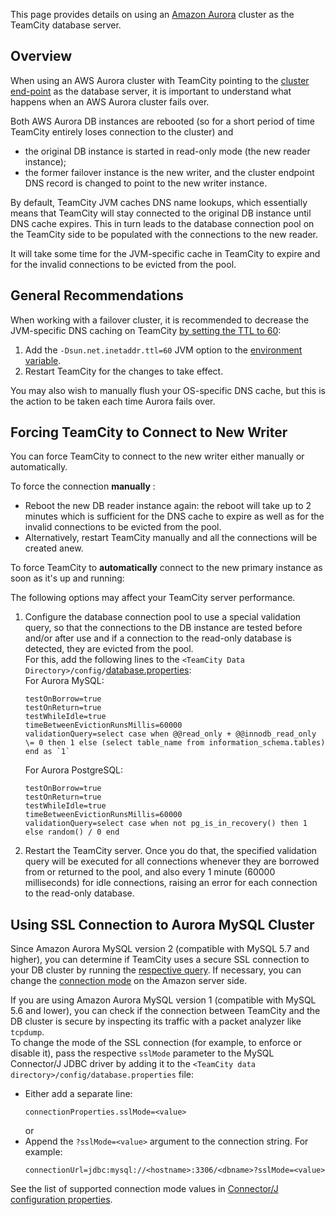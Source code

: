 [//]: # (title: Using AWS Aurora Database Cluster)
[//]: # (auxiliary-id: Using AWS Aurora Database Cluster)

This page provides details on using an [Amazon Aurora](http://docs.aws.amazon.com/AmazonRDS/latest/UserGuide/Aurora.Overview.html) cluster as the TeamCity database server.

## Overview

When using an AWS Aurora cluster with TeamCity pointing to the [cluster end-point](http://docs.aws.amazon.com/AmazonRDS/latest/UserGuide/CHAP_Aurora.html#Aurora.Overview.Endpoints) as the database server, it is important to understand what happens when an AWS Aurora cluster fails over.

Both AWS Aurora DB instances are rebooted (so for a short period of time TeamCity entirely loses connection to the cluster) and
* the original DB instance is started in read-only mode (the new reader instance);
* the former failover instance is the new writer, and the cluster endpoint DNS record is changed to point to the new writer instance.

By default, TeamCity JVM caches DNS name lookups, which essentially means that TeamCity will stay connected to the original DB instance until DNS cache expires. This in turn leads to the database connection pool on the TeamCity side to be populated with the connections to the new reader.

It will take some time for the JVM-specific cache in TeamCity to expire and for the invalid connections to be evicted from the pool.

## General Recommendations 

When working with a failover cluster, it is recommended to decrease the JVM-specific DNS caching on TeamCity [by setting the TTL to 60](http://docs.aws.amazon.com/sdk-for-java/v1/developer-guide/java-dg-jvm-ttl.html):
1. Add the `-Dsun.net.inetaddr.ttl=60` JVM option to the [environment variable](configuring-teamcity-server-startup-properties.md#JVM+Options).
2. Restart TeamCity for the changes to take effect.

<note>

You may also wish to manually flush your OS-specific DNS cache, but this is the action to be taken each time Aurora fails over.
</note>

## Forcing TeamCity to Connect to New Writer

You can force TeamCity to connect to the new writer either manually or automatically.

To force the connection __manually__ :
* Reboot the new DB reader instance again: the reboot will take up to 2 minutes which is sufficient for the DNS cache to expire as well as for the invalid connections to be evicted from the pool.
* Alternatively, restart TeamCity manually and all the connections will be created anew.

To force TeamCity to __automatically__ connect to the new primary instance as soon as it's up and running:

<note>

The following options may affect your TeamCity server performance.
</note>

1. Configure the database connection pool to use a special validation query, so that the connections to the DB instance are tested before and/or after use and if a connection to the read-only database is detected, they are evicted from the pool.   
For this, add the following lines to the `<TeamCity Data Directory>/config/`[database.properties](setting-up-an-external-database.md#Database+Configuration+Properties):   
For Aurora MySQL:
    ```Shell
    testOnBorrow=true
    testOnReturn=true
    testWhileIdle=true
    timeBetweenEvictionRunsMillis=60000
    validationQuery=select case when @@read_only + @@innodb_read_only \= 0 then 1 else (select table_name from information_schema.tables) end as `1`
    
    ```
   
    For Aurora PostgreSQL:
    ```Shell
    testOnBorrow=true
    testOnReturn=true
    testWhileIdle=true
    timeBetweenEvictionRunsMillis=60000
    validationQuery=select case when not pg_is_in_recovery() then 1 else random() / 0 end
    
    ```  
2. Restart the TeamCity server. Once you do that, the specified validation query will be executed for all connections whenever they are borrowed from or returned to the pool, and also every 1 minute (60000 milliseconds) for idle connections, raising an error for each connection to the read-only database.

## Using SSL Connection to Aurora MySQL Cluster

Since Amazon Aurora MySQL version 2 (compatible with MySQL 5.7 and higher), you can determine if TeamCity uses a secure SSL connection to your DB cluster by running the [respective query](https://docs.aws.amazon.com/AmazonRDS/latest/AuroraUserGuide/ssl-certificate-rotation-aurora-mysql.html#ssl-certificate-rotation-aurora-mysql.determining-server). If necessary, you can change the [connection mode](https://docs.aws.amazon.com/AmazonRDS/latest/AuroraUserGuide/AuroraMySQL.Security.html#AuroraMySQL.Security.SSL) on the Amazon server side.

If you are using Amazon Aurora MySQL version 1 (compatible with MySQL 5.6 and lower), you can check if the connection between TeamCity and the DB cluster is secure by inspecting its traffic with a packet analyzer like `tcpdump`.   
To change the mode of the SSL connection (for example, to enforce or disable it), pass the respective `sslMode` parameter to the MySQL Connector/J JDBC driver by adding it to the `<TeamCity data directory>/config/database.properties` file:
* Either add a separate line:   
    ```Text 
    connectionProperties.sslMode=<value>
    ```
    or
* Append the `?sslMode=<value>` argument to the connection string. For example:   
    ```Text
    connectionUrl=jdbc:mysql://<hostname>:3306/<dbname>?sslMode=<value>
  ``` 

See the list of supported connection mode values in [Connector/J configuration properties](https://dev.mysql.com/doc/connector-j/8.0/en/connector-j-reference-configuration-properties.html).